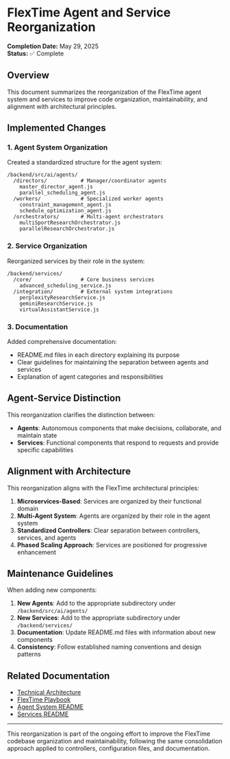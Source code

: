 # FlexTime Agent and Service Reorganization

**Completion Date:** May 29, 2025  
**Status:** ✅ Complete  

## Overview

This document summarizes the reorganization of the FlexTime agent system and services to improve code organization, maintainability, and alignment with architectural principles.

## Implemented Changes

### 1. Agent System Organization

Created a standardized structure for the agent system:

```
/backend/src/ai/agents/
  /directors/           # Manager/coordinator agents
    master_director_agent.js
    parallel_scheduling_agent.js
  /workers/             # Specialized worker agents
    constraint_management_agent.js
    schedule_optimization_agent.js
  /orchestrators/       # Multi-agent orchestrators
    multiSportResearchOrchestrator.js
    parallelResearchOrchestrator.js
```

### 2. Service Organization

Reorganized services by their role in the system:

```
/backend/services/
  /core/                # Core business services
    advanced_scheduling_service.js
  /integration/         # External system integrations
    perplexityResearchService.js
    geminiResearchService.js
    virtualAssistantService.js
```

### 3. Documentation

Added comprehensive documentation:

- README.md files in each directory explaining its purpose
- Clear guidelines for maintaining the separation between agents and services
- Explanation of agent categories and responsibilities

## Agent-Service Distinction

This reorganization clarifies the distinction between:

- **Agents**: Autonomous components that make decisions, collaborate, and maintain state
- **Services**: Functional components that respond to requests and provide specific capabilities

## Alignment with Architecture

This reorganization aligns with the FlexTime architectural principles:

1. **Microservices-Based**: Services are organized by their functional domain
2. **Multi-Agent System**: Agents are organized by their role in the agent system
3. **Standardized Controllers**: Clear separation between controllers, services, and agents
4. **Phased Scaling Approach**: Services are positioned for progressive enhancement

## Maintenance Guidelines

When adding new components:

1. **New Agents**: Add to the appropriate subdirectory under `/backend/src/ai/agents/`
2. **New Services**: Add to the appropriate subdirectory under `/backend/services/`
3. **Documentation**: Update README.md files with information about new components
4. **Consistency**: Follow established naming conventions and design patterns

## Related Documentation

- [Technical Architecture](/development/infrastructure-enhancement/docs/technical_architecture.md)
- [FlexTime Playbook](/FlexTime_Playbook.md)
- [Agent System README](/backend/src/ai/agents/README.md)
- [Services README](/backend/services/README.md)

---

This reorganization is part of the ongoing effort to improve the FlexTime codebase organization and maintainability, following the same consolidation approach applied to controllers, configuration files, and documentation.
